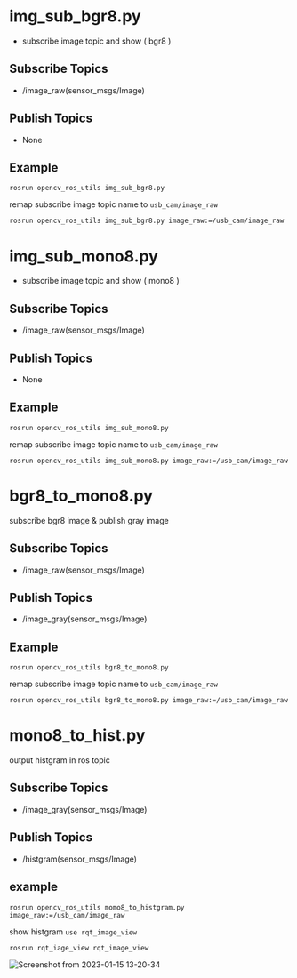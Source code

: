 

# img_sub_bgr8.py

- subscribe image topic and show ( bgr8 )

## Subscribe Topics

- /image_raw(sensor_msgs/Image)

## Publish Topics

- None

## Example

```
rosrun opencv_ros_utils img_sub_bgr8.py
```

remap subscribe image topic name to `usb_cam/image_raw`

```
rosrun opencv_ros_utils img_sub_bgr8.py image_raw:=/usb_cam/image_raw
```

# img_sub_mono8.py

- subscribe image topic and show ( mono8 )

## Subscribe Topics

- /image_raw(sensor_msgs/Image)

## Publish Topics

- None

## Example

```
rosrun opencv_ros_utils img_sub_mono8.py
```

remap subscribe image topic name to `usb_cam/image_raw`

```
rosrun opencv_ros_utils img_sub_mono8.py image_raw:=/usb_cam/image_raw
```

# bgr8_to_mono8.py

subscribe bgr8 image & publish gray image

## Subscribe Topics

- /image_raw(sensor_msgs/Image)

## Publish Topics

- /image_gray(sensor_msgs/Image)

## Example

```
rosrun opencv_ros_utils bgr8_to_mono8.py
```

remap subscribe image topic name to `usb_cam/image_raw`

```
rosrun opencv_ros_utils bgr8_to_mono8.py image_raw:=/usb_cam/image_raw
```

# mono8_to_hist.py

output histgram in ros topic

## Subscribe Topics

- /image_gray(sensor_msgs/Image)

## Publish Topics

- /histgram(sensor_msgs/Image)

## example

```
rosrun opencv_ros_utils momo8_to_histgram.py image_raw:=/usb_cam/image_raw
```

show histgram `use rqt_image_view` 

`rosrun rqt_iage_view rqt_image_view`

![Screenshot from 2023-01-15 13-20-34](https://user-images.githubusercontent.com/40942409/212522748-fbbc74d0-a2c2-40fa-a03e-b502bc465001.png)
